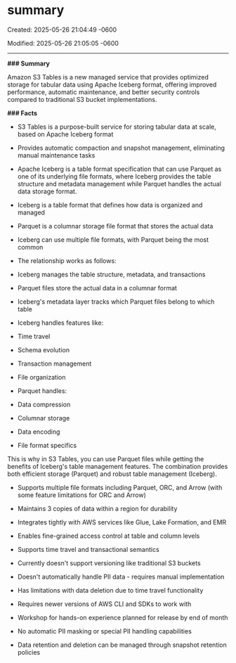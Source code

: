 # summary

Created: 2025-05-26 21:04:49 -0600

Modified: 2025-05-26 21:05:05 -0600

---

**### Summary**

Amazon S3 Tables is a new managed service that provides optimized storage for tabular data using Apache Iceberg format, offering improved performance, automatic maintenance, and better security controls compared to traditional S3 bucket implementations.

**### Facts**

- S3 Tables is a purpose-built service for storing tabular data at scale, based on Apache Iceberg format

- Provides automatic compaction and snapshot management, eliminating manual maintenance tasks

- Apache Iceberg is a table format specification that can use Parquet as one of its underlying file formats, where Iceberg provides the table structure and metadata management while Parquet handles the actual data storage format.

- Iceberg is a table format that defines how data is organized and managed

- Parquet is a columnar storage file format that stores the actual data

- Iceberg can use multiple file formats, with Parquet being the most common

- The relationship works as follows:

- Iceberg manages the table structure, metadata, and transactions

- Parquet files store the actual data in a columnar format

- Iceberg's metadata layer tracks which Parquet files belong to which table

- Iceberg handles features like:

- Time travel

- Schema evolution

- Transaction management

- File organization

- Parquet handles:

- Data compression

- Columnar storage

- Data encoding

- File format specifics

This is why in S3 Tables, you can use Parquet files while getting the benefits of Iceberg's table management features. The combination provides both efficient storage (Parquet) and robust table management (Iceberg).



- Supports multiple file formats including Parquet, ORC, and Arrow (with some feature limitations for ORC and Arrow)

- Maintains 3 copies of data within a region for durability

- Integrates tightly with AWS services like Glue, Lake Formation, and EMR

- Enables fine-grained access control at table and column levels

- Supports time travel and transactional semantics

- Currently doesn't support versioning like traditional S3 buckets

- Doesn't automatically handle PII data - requires manual implementation

- Has limitations with data deletion due to time travel functionality

- Requires newer versions of AWS CLI and SDKs to work with

- Workshop for hands-on experience planned for release by end of month

- No automatic PII masking or special PII handling capabilities

- Data retention and deletion can be managed through snapshot retention policies
